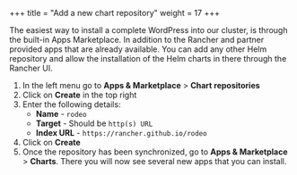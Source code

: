 +++
title = "Add a new chart repository"
weight = 17
+++

The easiest way to install a complete WordPress into our cluster, is through the built-in Apps Marketplace. In addition to the Rancher and partner provided apps that are already available. You can add any other Helm repository and allow the installation of the Helm charts in there through the Rancher UI.

1. In the left menu go to **Apps & Marketplace** > **Chart repositories**
2. Click on **Create** in the top right
3. Enter the following details:
   - **Name** - `rodeo`
   - **Target** - Should be `http(s) URL`
   - **Index URL** - `https://rancher.github.io/rodeo`
4. Click on **Create**
5. Once the repository has been synchronized, go to **Apps & Marketplace** > **Charts**. There you will now see several new apps that you can install.
